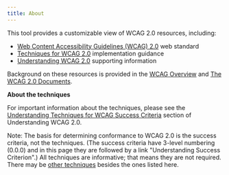```yaml
---
title: About
---
```

This tool provides a customizable view of WCAG 2.0 resources, including:

-   [Web Content Accessibility Guidelines (WCAG) 2.0](http://www.w3.org/TR/WCAG20/) web standard
-   [Techniques for WCAG 2.0](http://www.w3.org/TR/WCAG20-TECHS/) implementation guidance
-   [Understanding WCAG 2.0](http://www.w3.org/TR/UNDERSTANDING-WCAG20/) supporting information

Background on these resources is provided in the [WCAG Overview](http://www.w3.org/WAI/intro/wcag.php) and [The WCAG 2.0 Documents](http://www.w3.org/WAI/intro/wcag20).

<strong id="abouttech">About the techniques</strong>

For important information about the techniques, please see the <a href="http://www.w3.org/TR/2014/NOTE-UNDERSTANDING-WCAG20-20140916/understanding-techniques.html#understanding-techniques">Understanding Techniques for WCAG Success Criteria</a> section of Understanding WCAG 2.0.

Note: The basis for determining conformance to WCAG 2.0 is the success criteria, not the techniques. (The success criteria have 3-level numbering (0.0.0) and in this page they are followed by a link "Understanding Success Criterion".) All techniques are informative; that means they are not required. There may be <a href="http://www.w3.org/TR/2014/NOTE-UNDERSTANDING-WCAG20-20140916/understanding-techniques.html#ut-understanding-techniques-othertechs-head">other techniques</a> besides the ones listed here.

